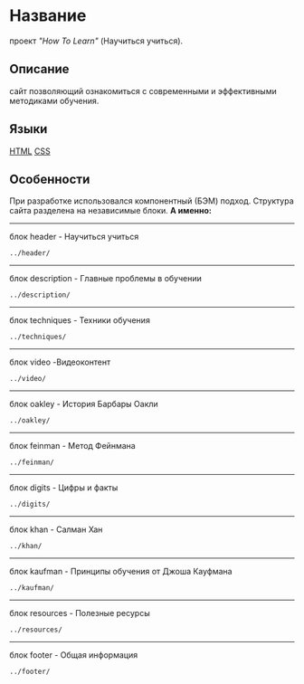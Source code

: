 # Название

проект _"How To Learn"_ (Научиться учиться).

## Описание

сайт позволяющий ознакомиться с современными и эффективными методиками обучения.

## Языки

[HTML](https://ru.wikipedia.org/wiki/HTML)
[CSS](https://ru.wikipedia.org/wiki/CSS)

## Особенности

При разработке использовался компонентный (БЭМ) подход.
Структура сайта разделена на независимые блоки.
**А именно:**

---

блок header - Научиться учиться

```
../header/
```

---

блок description - Главные проблемы в обучении

```
../description/
```

---

блок techniques - Техники обучения

```
../techniques/
```

---

блок video -Видеоконтент

```
../video/
```

---

блок oakley - История Барбары Оакли

```
../oakley/
```

---

блок feinman - Метод Фейнмана

```
../feinman/
```

---

блок digits - Цифры и факты

```
../digits/
```

---

блок khan - Салман Хан

```
../khan/
```

---

блок kaufman - Принципы обучения от Джоша Кауфмана

```
../kaufman/
```

---

блок resources - Полезные ресурсы

```
../resources/
```

---

блок footer - Общая информация

```
../footer/
```
